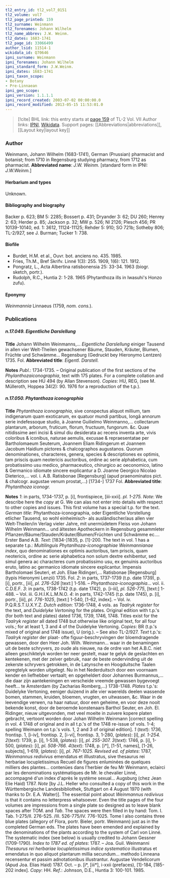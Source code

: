 ```yaml
---
tl2_entry_id: tl2_vol7_0151
tl2_volume: vol7
tl2_page_printed: 159
tl2_surname: Weinmann
tl2_forenames: Johann Wilhelm
tl2_name_abbrev: J.W. Weinm.
tl2_dates: 1683-1741
tl2_page_id: 33066499
author_lsid: 11514-1
wikidata_id: Q70646
ipni_surname: Weinmann
ipni_forenames: Johann Wilhelm
ipni_standard_form: J.W.Weinm.
ipni_dates: 1683-1741
ipni_taxon_scope: 
- Botany
- Pre-Linnaean
ipni_geo_scope: 
ipni_version: 1.1.1.1
ipni_record_created: 2003-07-02 00:00:00.0
ipni_record_modified: 2013-05-15 11:53:01.0
---
```


> [!cite] BHL link: this entry starts at [page 159](https://www.biodiversitylibrary.org/page/33066499) of TL-2 Vol. VII
> Author links: [IPNI](https://www.ipni.org/a/11514-1), [Wikidata](https://www.wikidata.org/wiki/Q70646). Support pages: [[Abbreviations|abbreviations]], [[Layout key|layout key]]

### Author

Weinmann, Johann Wilhelm (1683-1741), German (Prussian) pharmacist and botanist; from 1710 in Regensburg studying pharmacy, from 1712 as pharmacist. 
**Abbreviated name**: *J.W. Weinm.* \[standard form in IPNI: *J.W.Weinm.*\]

#### Herbarium and types

Unknown.

#### Bibliography and biography

Backer p. 623; BM 5: 2285; Bossert p. 431; Dryander 3: 62; DU 260; Henrey 2: 63; Herder p. 85; Jackson p. 32; MW p. 526; NI 2126; Plesch 456; PR 10139-10140, ed. 1: 3612, 11124-11125; Rehder 5: 910; SO 721b; Sotheby 806; TL-2/927, see J. Burman; Tucker 1: 738.

#### Biofile

- Burdet, H.M. et al., Ouvr. bot. anciens no. 435. 1985.
- Fries, Th.M., Bref Skrifv. Linné 1(3): 255. 1909, 1(6): 121. 1912.
- Pongratz, L., Acta Albertina ratisbonensia 25: 33-34. 1963 (biogr. sketch, portr.).
- Rudolph, R.C., Huntia 2: 1-28. 1965 (Phytanthoza ills in Iwasuhi's Honzo zufu).

#### Eponymy

*Weinmannia* Linnaeus (1759, *nom. cons.*).

### Publications

##### n.17.049. Eigentliche Darslellung

**Title**
Johann Wilhelm Weinmanns,... *Eigentliche Darslellung* einiger Tausend in allen vier Welt-Theilen gewachsener Bäume, Stauden, Kräuter, Blumen, Früchte und Schwämme... Regensburg (Gedruckt bey Hieronymo Lentzen) 1735. Fol.
**Abbreviated title**: *Eigentl. Darstell.*

**Notes**
*Publ*.: 1734-1735. – Original publication of the first sections of the *Phylanthozaiconographia*, text with 175 plates. For a complete collation and description see HU 494 (by Allan Stevenson). *Copies*: HU, REG, (see M. Mülleroth, Hoppea 34(2): 90. 1976 for a reproduction of the t.p.).

##### n.17.050. Phytanthoza iconographia

**Title**
*Phytanthoza iconographia*, sive conspectus aliquot millium, tam indigenarum quam exoticarum, ex quatuor mundi partibus, longâ annorum serie indefessoque studio, à Joanne Guilielmo Weinmanno,... collectarum plantarum, arborum, fruticum, florum, fructuum, fungorum. &c. Quae nitidissime aeri incisi & simul diu desiderata ac recens inventa arte, vivis coloribus & iconibus, naturae aemulis, excusae & repraesentatae per Bartholomaeum Seuterum, Joannem Eliam Ridingerum et Joannem Jacobum Haidium pictores & chalcographos augustanos. Quorum denominationes, characteres, genera, species & descriptiones ex optimis, tam priscis quam neotericis auctoribus, ordine ac serie alphabetica, cum probatissimo usu medico, pharmaceutico, chirurgico ac oeconomico, latino & Germanico idiomate sincere explicantur a D. Joanne Georgico Nicolao Dieterico,... vol. i. A.B. Ratisbonae \[Regensburg\] (apud praenominatos pict. & chalcogr. augustae venum prostat,...) \[1734-\] 1737 Fol.
**Abbreviated title**: *Phytanthoza iconogr.*

**Notes**
*1*: in parts, 1734-1737, p. \[i\], frontispiece, \[iii-xxii\]. *pl. 1-275.*
*Note*: We describe here the *copy* at G. We can alas not enter into details with respect to other copies and issues. This first volume has a special t.p. for the text.
*German title*: Phytanthoza-iconographia, oder Eigentliche Vorstellung etlicher Tausend, so wohl einheimisch- als ausländischer/aus allen vier Welt-Theilen/in Verlag vieler Jahre, mit unermüdetem Fleiss von Johann Wilhelm Weinmann... und ältesten Apotheckern in Regensburg gesammleter Pflanzen/Bäume/Stauden/Kräuter/Blumen/Früchten und Schwämme ec.... Erster Band A.B.
*Text*: \[1834-\]1835, p. \[1\]-200. The text in vol. 1 has a separate t.p.: *Multilinguis Phytanlhoza-iconographiae Weinmannianae index*, quo denominationes ex optimis auctoribus, tam priscis, quam neotericis, ordine ac serie alphabetica non solum dextre exhibentur, sed simul genera ac characteres cum probatissimo usu, ex genuinis auctoribus eruto, latino ac germanico idiomate sincere explicantur. Impensis Bartholomaei Seuteri, et Joh. Eliae Ridingeri,... Ratisbonae \[Regensburg\] (typis Hieronymi Lenzii) 1735. Fol.
*2*: in parts, 1737-1739 (t.p. date 1739), p. \[i\], portr., \[iii\], *pl. 276-526* \[text:\] 1-516. – *Phytanthoza-iconographia*... vol. ii. C.D.E.F.
*3*: in parts, 1738-1742 (t.p. date 1742), p. \[i-iii\], *pl. 526-775*, \[text:\] 1-488. – Vol. iii. G.H.I.K.L.M.N.O.
*4*: in parts, 1742-1745 (t.p. date 1745), p. \[i\], portr., \[iii\], *pl. 776-1025*, \[text:\] 1-540, \[1-62, index\]. – Vol. iv. P.Q.R.S.T.U.X.Y.Z.
*Dutch edition*: 1736-1748, 4 vols. as *Taalryk register* for the text, and *Duidelyke Vertoning* for the plates. Original edition with t.p.'s (for both text and plates) dated 1736, 1739, 1746, 1748. Titles exist for the *Taalryk register* all dated 1748 but otherwise like original text, for all four vols.; for at least 1, 3 and 4 of the Duidelyke Vertoning.
*Copies*: BR (t.p.'s mixed of original and 1748 issue), U (orig.). – See also TL-2/927.
*Text* t.p.'s: *Taalryk register* der plaat- ofte figuur-beschryvingen der bloemdragende gewassen, door den Heer Joh. Wilh. Weinmann... waar in de benamingen uit de beste schryvers, zo oude als nieuwe, na de ordre van het A.B.C. niet alleen geschiktelyk worden ter neer gestelt, maar te gelyk de geslachten en kentekenen, met der zelver gebruik, naar de beste ondervinding uit de zekerste schryvers getrokken, in de Latynsche en Hoogduitsche Taalen opregtelyk worden uitgelegt. Nu in het Nederduitsch door een voornaam kender en liefhebber vertaalt; en opgeheldert door Johannes Burmannus,... die daar zijn aantekeningen en verscheide vreemde gewassen bygevoegt heeft... te Amsterdam (by Zacharias Romberg,...) 1738-1748.
*Plates* t.p.'s: Duidelyke Vertoning, eeniger duizend in alle vier waerelds deelen wassende bomen, stammen, kruiden, bloemen, vrugten, en uitwassen, &c. Waar in de leevendige verwen, na haar natuur, door een geheime, en voor deze nooit bekende konst, door de beroemde konstenaars Barthol Seuter, en Joh. El. Ridinger, nieuw uitgevonden, met veel moeite in zuivere kopere platen gebracht, vertoont worden door Johan Wilhelm Weinmann \[correct spelling in vol. 4 1748 of original and in all t.p.'s of the 1748 re-issue of vols. 1-4; spelling Weimann on t.p.'s vols. 1, 2 and 3 of original edition\].
*1* (*text*): 1736, frontisp. 1, \[i-iv\], frontisp. 2, \[i-vi\], frontisp. 3, 1-280, (*plates*): \[i\], *pl. 1-254.*
*2*(*text*): 1739, p. \[i\], 1-538, (*plates*): \[i\], *pl. 255-307.*
*3*(*text*): 1746, p. \[i\], 1-500, (*plates*): \[i\], *pl. 508-766.*
*4*(*text*): 1748, p. \[i\*\], \[1-51, names\], \[1-26, subjects\], 1-619, (*plates*): \[i\], *pl. 767-1025.
Revised ed. of plates*: 1787, *Weinmannus redivivus* emendatus et illlustratus, sive thesaurus rei herbariae locupletissimus Recueil de figures enluminées de quelques milliers des plantes... contenües dans l'herbier de feu Mr Weinmann, eclairci par les denominations systématiques de Mr. le chevalier Linné, accompagné d'un index d'après le système sexual... Augsburg (chez Jean Elie Haid) 1787.
*Note* \[by J.L. Heller who consulted a copy of this work in the Württembergische Landesbibliothek, Stuttgart on 4 August 1970 (with thanks to Dr. E.A. Walter)\]. The essential point about *Weinmannus redivivus* is that it contains no letterpress whatsoever. Even the title pages of the four volumes are impressions from a single plate so designed as to leave blank spaces after TOM. and *Tab*. The spaces were then filled in by hand: Tom. I. Tab. 1-275/II. 276-525. /III. 526-775/IV. 776-1025. Tome I also contains three blue plates (allegory of Flora, portr. Bieler, portr. Weinmann) just as in the completed German eds. The plates have been emended and explained by the denominations of the plants according to the system of Carl von Linné. The systematic index (see below) is usually credited to Johann Gessner (1709-1790).
*Index to 1787 ed. of plates*: 1787. – Joa. Guil. Weinmanni *Thesaurus rei herbariae locupletissimus indice systematico* illustratus et emendatus in quo aliquot plantarum millia secundum... methodo Linneana recensentur et passim adnotationibus illustrantur. Augustae Vendelicorum (Apud Joa. Elias Haid) 1787. Oct. – p. \[i\*, \[iii\*\], i-xxii (prefaces), \[1\]-184, \[185-202 index\]. *Copy*: HH.
*Ref*.: Johnson, D.E., Huntia 3: 100-101. 1985.

